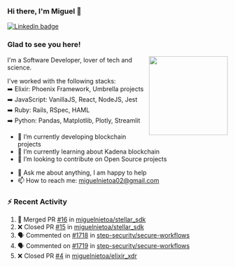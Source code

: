### Hi there, I'm Miguel 👋

<a href="https://linkedin.com/in/miguelnietoa/" target="_blank" rel="noopener noreferrer">
  <img src="https://img.shields.io/badge/-LinkedIn-0e76a8?style=flat-square&logo=Linkedin&logoColor=white" alt="Linkedin badge">
</a>
<!-- [![Website Badge](https://img.shields.io/badge/Website-3b5998?style=flat-square&logo=google-chrome&logoColor=white)](#notavailablenow#) 

<img src="https://i.imgur.com/tbrLrt5.gif" width=400 alt="Coding GIF" align="right"/>
-->


### Glad to see you here!
<a href="https://github.com/miguelnietoa"><img src="https://github-readme-stats.vercel.app/api?username=miguelnietoa&show_icons=true&hide_border=true&count_private=true&include_all_commits=true&theme=tokyonight" height="180em" align="right"/></a>
I'm a Software Developer, lover of tech and science. 

I've worked with the following stacks:\
➡️ Elixir: Phoenix Framework, Umbrella projects\
➡️ JavaScript: VanillaJS, React, NodeJS, Jest\
➡️ Ruby: Rails, RSpec, HAML\
➡️ Python: Pandas, Matplotlib, Plotly, Streamlit

- 🔭 I’m currently developing blockchain projects
- 🌱 I’m currently learning about Kadena blockchain
- 👯 I’m looking to contribute on Open Source projects
<!-- 
- 😄 I just finished a Machine Learning course! 
- 🤔 I’m looking for help with ...
-->
- 💬 Ask me about anything, I am happy to help
- 📫 How to reach me: miguelnietoa02@gmail.com


### ⚡ Recent Activity

<!--START_SECTION:activity-->
1. 🎉 Merged PR [#16](https://github.com/miguelnietoa/stellar_sdk/pull/16) in [miguelnietoa/stellar_sdk](https://github.com/miguelnietoa/stellar_sdk)
2. ❌ Closed PR [#15](https://github.com/miguelnietoa/stellar_sdk/pull/15) in [miguelnietoa/stellar_sdk](https://github.com/miguelnietoa/stellar_sdk)
3. 🗣 Commented on [#1718](https://github.com/step-security/secure-workflows/issues/1718) in [step-security/secure-workflows](https://github.com/step-security/secure-workflows)
4. 🗣 Commented on [#1719](https://github.com/step-security/secure-workflows/issues/1719) in [step-security/secure-workflows](https://github.com/step-security/secure-workflows)
5. ❌ Closed PR [#4](https://github.com/miguelnietoa/elixir_xdr/pull/4) in [miguelnietoa/elixir_xdr](https://github.com/miguelnietoa/elixir_xdr)
<!--END_SECTION:activity-->
